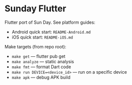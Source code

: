 # Sunday Flutter

Flutter port of Sun Day. See platform guides:

- Android quick start: `README-Android.md`
- iOS quick start: `README-iOS.md`

Make targets (from repo root):

- `make get` — flutter pub get
- `make analyze` — static analysis
- `make fmt` — format Dart code
- `make run DEVICE=<device_id>` — run on a specific device
- `make apk` — debug APK build
